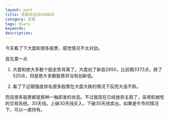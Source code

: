 ```yaml
---
layout: post
title: 交易日记20150829
category: 交易
tags: Diary
keywords: 
description: 
---
```




今天看了下大盘和很多股票，感觉情况不太对劲。

首先第一点

1. 大盘和绝大多数个股走势背离了。大盘创了新低2850，比前期3373点，跌了520点，但是绝大多数股票并没有创新低。

2. 看了下近期强度排名很多股票在大盘大跌的情况下反而大涨不跌。

而且很多股票都是那种一触即发的状态。不过我现在已经放弃主观了，采用机械性的交易系统。30天线。上破30天线买入，下破30天线卖出。如果是牛市的情况下，可以一直持有。




